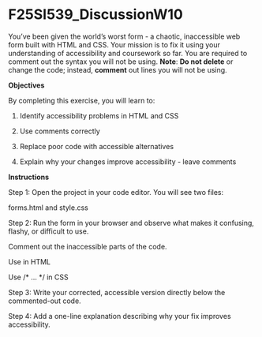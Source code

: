 # F25SI539_DiscussionW10

You’ve been given the world’s worst form - a chaotic, inaccessible web form built with HTML and CSS.
Your mission is to fix it using your understanding of accessibility and coursework so far. You are required to comment out the syntax you will not be using.
**Note**: **Do not delete** or change the code; instead, **comment** out lines you will not be using. 

**Objectives**

By completing this exercise, you will learn to:

1. Identify accessibility problems in HTML and CSS

2. Use comments correctly

3. Replace poor code with accessible alternatives

4. Explain why your changes improve accessibility - leave comments

**Instructions**

Step 1: Open the project in your code editor. You will see two files:

forms.html and style.css

Step 2: Run the form in your browser and observe what makes it confusing, flashy, or difficult to use.

Comment out the inaccessible parts of the code.

Use <!-- ... --> in HTML

Use /* ... */ in CSS

Step 3: Write your corrected, accessible version directly below the commented-out code.

Step 4: Add a one-line explanation describing why your fix improves accessibility.
